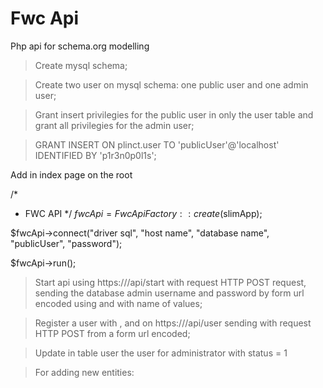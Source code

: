 # Fwc Api

Php api for schema.org modelling


> Create mysql schema;

> Create two user on mysql schema: one public user and one admin user;

> Grant insert privilegies for the public user in only the user table and grant all privilegies for the admin user;

> GRANT INSERT ON plinct.user TO 'publicUser'@'localhost' IDENTIFIED BY 'p1r3n0p0l1s';


Add in index page on the root
 
/*
 * FWC API
 */
$fwcApi = FwcApiFactory::create($slimApp);

$fwcApi->connect("driver sql", "host name", "database name", "publicUser", "password");

$fwcApi->run();



> Start api using https://<domain>/api/start with request HTTP POST request, sending the database admin username and password by form url encoded using <username> and <password> with name of values;

> Register a user with <name>, <email> and <password> on https://<domain>/api/user sending with request HTTP POST from a form url encoded;

> Update in table user the user for administrator with status = 1


> For adding new entities: